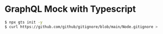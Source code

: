 # GraphQL Mock with Typescript

```sh
$ npx gts init -y
$ curl https://github.com/github/gitignore/blob/main/Node.gitignore > .gitignore
```
